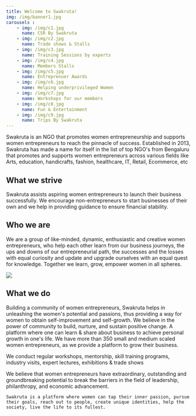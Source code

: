 ```yaml
---
title: Welcome to Swakruta!
img: /img/banner1.jpg
carousels : 
	- img: /img/c1.jpg
      name: CSR By Swakruta
    - img: /img/c2.jpg
      name: Trade shows & Stalls
    - img: /img/c3.jpg
      name: Training Sessions by experts
    - img: /img/c4.jpg
      name: Members Stalls
    - img: /img/c5.jpg
      name: Entreprenuer Awards
    - img: /img/c6.jpg
      name: Helping underprivileged Women
    - img: /img/c7.jpg
      name: Workshops for our members
    - img: /img/c8.jpg
      name: Fun & Entertainment
    - img: /img/c9.jpg
      name: Trips By Swakruta
---
```


Swakruta is an NGO that promotes women entrepreneurship and supports women entrepreneurs to reach the pinnacle of success. Established in 2013, Swakruta has made a name for itself in the list of top NGO's from Bengaluru that promotes and supports women entrepreneurs across various fields like Arts, education, handicrafts, fashion, healthcare, IT, Retail, Ecommerce, etc

## What we strive

Swakruta assists aspiring women entrepreneurs to launch their business successfully. We encourage non-entrepreneurs to start businesses of their own and we help in providing guidance to ensure financial stability.

## Who we are

We are a group of like-minded, dynamic, enthusiastic and creative women entrepreneurs, who help each other learn from our business journeys, the ups and downs of our entrepreneurial path, the successes and the losses with equal curiosity and update and upgrade ourselves with an equal quest for knowledge. Together we learn, grow, empower women in all spheres.

![](http://www.swakruta.in/static/aba7d500678fdedf56b46a4db447934f/f83ab/ad_swakruta2019_35.jpg)

## What we do

Building a community of women entrepreneurs, Swakruta helps in unleashing the women's potential and passions, thus providing a way for women to obtain self-improvement and self-growth. We believe in the power of community to build, nurture, and sustain positive change. A platform where one can learn & share about business to achieve personal growth in one's life.
We have more than 350 small and medium scaled women entrepreneurs, as we provide a platform to grow their business.

We conduct regular workshops, mentorship, skill training programs, industry visits, expert lectures, exhibitions & trade shows

We believe that women entrepreneurs have extraordinary, outstanding and groundbreaking potential to break the barriers in the field of leadership, philanthropy, and economic advancement.

`Swakruta is a platform where women can tap their inner passion, pursue their goals, reach out to people, create unique identities, help the society, live the life to its fullest.`
